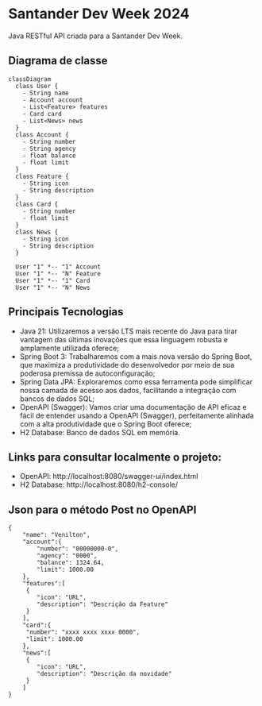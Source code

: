 # Santander Dev Week 2024
Java RESTful API criada para a Santander Dev Week.

## Diagrama de classe

```mermaid
classDiagram
  class User {
    - String name
    - Account account
    - List<Feature> features
    - Card card
    - List<News> news
  }
  class Account {
    - String number
    - String agency
    - float balance
    - float limit
  }
  class Feature {
    - String icon
    - String description
  }
  class Card {
    - String number
    - float limit
  }
  class News {
    - String icon
    - String description
  }

  User "1" *-- "1" Account
  User "1" *-- "N" Feature 
  User "1" *-- "1" Card 
  User "1" *-- "N" News 

```
## Principais Tecnologias

- Java 21: Utilizaremos a versão LTS mais recente do Java para tirar vantagem das últimas inovações que essa linguagem robusta e amplamente utilizada oferece;
- Spring Boot 3: Trabalharemos com a mais nova versão do Spring Boot, que maximiza a produtividade do desenvolvedor por meio de sua poderosa premissa de autoconfiguração;
- Spring Data JPA: Exploraremos como essa ferramenta pode simplificar nossa camada de acesso aos dados, facilitando a integração com bancos de dados SQL;
- OpenAPI (Swagger): Vamos criar uma documentação de API eficaz e fácil de entender usando a OpenAPI (Swagger), perfeitamente alinhada com a alta produtividade que o Spring Boot oferece;
- H2 Database: Banco de dados SQL em memória.


## Links para consultar localmente o projeto:

- OpenAPI: http://localhost:8080/swagger-ui/index.html
- H2 Database: http://localhost:8080/h2-console/

## Json para o método Post no OpenAPI
```
{
	"name": "Venilton",
	"account":{
		"number": "00000000-0",	
		"agency": "0000",
		"balance": 1324.64,
		"limit": 1000.00
	},
	"features":[
	 {
		"icon": "URL",
		"description": "Descrição da Feature"
	 }
	],
	"card":{
	 "number": "xxxx xxxx xxxx 0000",
	 "limit": 1000.00
	},
	"news":[
	 {
		"icon": "URL",				
		"description": "Descrição da novidade"
	 }
	]
}
```
